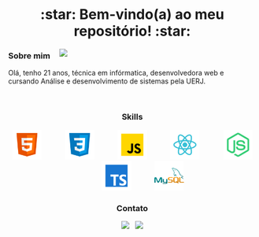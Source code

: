 
<h1 href="https://www.linkedin.com/in/adryane-fernandes-146ba01bb/" align="center">:star: Bem-vindo(a) ao meu repositório! :star:</h1>

<img min-width="400px" max-width="400px" width="400px" align="right" src="https://github-readme-stats.vercel.app/api?username=adryanefernandes&show_icons=true&theme=radical&include_all_commits=true&count_private=true"/>

<h3> Sobre mim </h3>
<p>Olá, tenho 21 anos, técnica em infórmatica, desenvolvedora web e cursando Análise e desenvolvimento de sistemas pela UERJ.</p>
<br />

<h3 align="center"> Skills </h3>
<div align="center"> 
                                                                                                               
<img src="https://github.com/adryanefernandes/adryanefernandes/blob/main/assets/html-5.svg" height="60px" alt="Logo html5"/>
&nbsp;&nbsp;&nbsp;&nbsp;&nbsp;&nbsp;&nbsp;&nbsp;&nbsp;&nbsp;
                                                                                                               
<img src="https://github.com/adryanefernandes/adryanefernandes/blob/main/assets/css3.svg" height="60px" margin="auto" alt="Logo css3"/>
&nbsp;&nbsp;&nbsp;&nbsp;&nbsp;&nbsp;&nbsp;&nbsp;&nbsp;&nbsp;     
  
<img src="https://github.com/adryanefernandes/adryanefernandes/blob/main/assets/javascript.svg"  height="60px" alt="Logo javascript"/>
&nbsp;&nbsp;&nbsp;&nbsp;&nbsp;&nbsp;&nbsp;&nbsp;&nbsp;&nbsp;

<img src="https://github.com/adryanefernandes/adryanefernandes/blob/main/assets/react.svg"  height="60px" alt="Logo react"/>
&nbsp;&nbsp;&nbsp;&nbsp;&nbsp;&nbsp;&nbsp;&nbsp;&nbsp;&nbsp;
                                                                                                       
<img src="https://github.com/adryanefernandes/adryanefernandes/blob/main/assets/nodejs.svg" height="60px"  alt="Logo node.js"/>
&nbsp;&nbsp;&nbsp;&nbsp;&nbsp;&nbsp;&nbsp;&nbsp;&nbsp;&nbsp; 
                                                                                                        
<img src="https://github.com/adryanefernandes/adryanefernandes/blob/main/assets/typescript.svg" height="60px" alt="Logo typescript"/>
&nbsp;&nbsp;&nbsp;&nbsp;&nbsp;&nbsp;&nbsp;&nbsp;&nbsp;&nbsp;
                                                                                                                                        
<img src="https://github.com/adryanefernandes/adryanefernandes/blob/main/assets/mysql.svg"  height="60px" alt="Logo mysql"/>
</div>



<h3 align="center"> Contato </h3>
<div align="center">
  <a href="https://www.linkedin.com/in/adryane-fernandes-146ba01bb/"><img src="https://img.shields.io/badge/LinkedIn-0077B5?style=for-the-badge&logo=linkedin&logoColor=white"/></a>
  &nbsp;
  <a href="mailto:edryfernandes@gmail.com"><img src="https://img.shields.io/badge/Gmail-D14836?style=for-the-badge&logo=gmail&logoColor=white"/></a>
</div>





